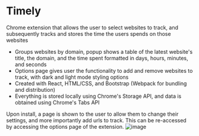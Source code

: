 # Timely
Chrome extension that allows the user to select websites to track, and subsequently tracks and stores the time the users spends on those websites
- Groups websites by domain, popup shows a table of the latest website's title, the domain, and the time spent formatted in days, hours, minutes, and seconds
- Options page gives user the functionality to add and remove websites to track, with dark and light mode styling options
- Created with React, HTML/CSS, and Bootstrap (Webpack for bundling and distribution)
- Everything is stored locally using Chrome's Storage API, and data is obtained using Chrome's Tabs API

Upon install, a page is shown to the user to allow them to change their settings, and more importantly add urls to track. This can be re-accessed by accessing the options page of the extension.
![image](https://github.com/TommyStar123/Timely/assets/67210363/e32c43c9-06b1-4f9a-a778-0de0d651ed93)

